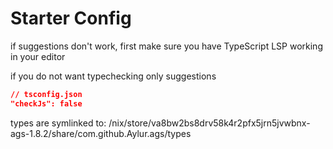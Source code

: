 
# Starter Config

if suggestions don't work, first make sure
you have TypeScript LSP working in your editor

if you do not want typechecking only suggestions

```json
// tsconfig.json
"checkJs": false
```

types are symlinked to:
/nix/store/va8bw2bs8drv58k4r2pfx5jrn5jvwbnx-ags-1.8.2/share/com.github.Aylur.ags/types
